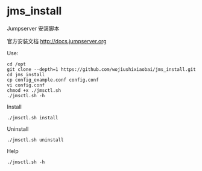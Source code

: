 # jms_install
Jumpserver 安装脚本

官方安装文档 http://docs.jumpserver.org

Use:

```
cd /opt
git clone --depth=1 https://github.com/wojiushixiaobai/jms_install.git
cd jms_install
cp config_example.conf config.conf
vi config.conf
chmod +x ./jmsctl.sh
./jmsctl.sh -h
```
Install
```
./jmsctl.sh install
```
Uninstall
```
./jmsctl.sh uninstall
```
Help
```
./jmsctl.sh -h
```
